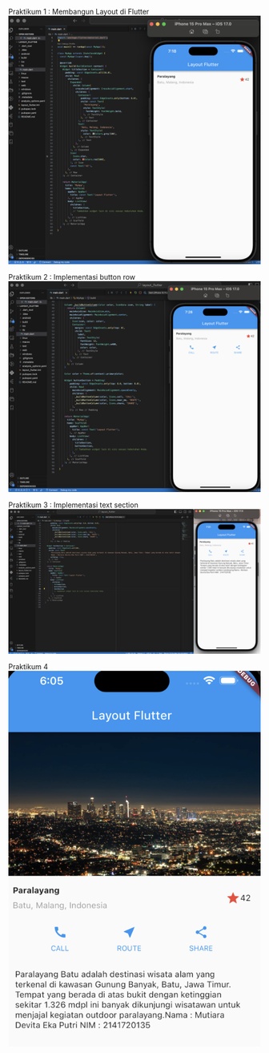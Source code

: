 Praktikum 1 : Membangun Layout di Flutter
![Alt text](image.png)

Praktikum 2 : Implementasi button row
![Alt text](image-1.png)

Praktikum 3 : Implementasi text section
![Alt text](image-2.png)

Praktikum 4 
![Alt text](image-3.png)
